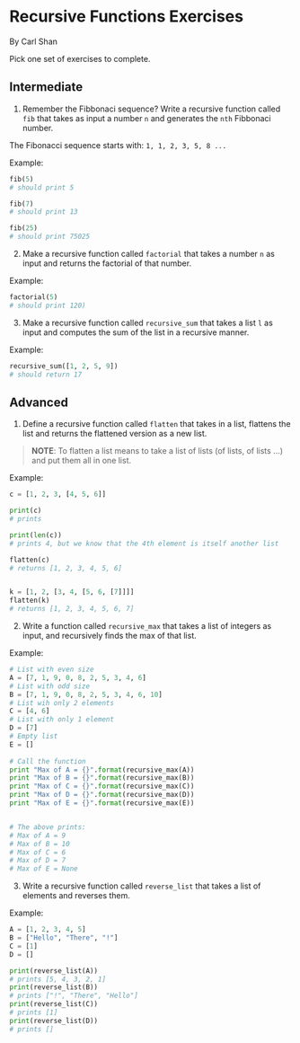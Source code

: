 # Recursive Functions Exercises
By Carl Shan

Pick one set of exercises to complete.

## Intermediate

1. Remember the Fibbonaci sequence? Write a recursive function called `fib` that takes as input a number `n` and generates the `nth` Fibbonaci number.

The Fibonacci sequence starts with: `1, 1, 2, 3, 5, 8 ...`

Example:

```python
fib(5)
# should print 5

fib(7)
# should print 13

fib(25)
# should print 75025
```

2. Make a recursive function called `factorial` that takes a number `n` as input and returns the factorial of that number.

Example:

```python
factorial(5)
# should print 120)
```

3. Make a recursive function called `recursive_sum` that takes a list `l` as input and computes the sum of the list in a recursive manner.

Example:

```Python
recursive_sum([1, 2, 5, 9])
# should return 17
```


## Advanced

1. Define a recursive function called `flatten` that takes in a list, flattens the list and returns the flattened version as a new list.

>**NOTE**: To flatten a list means to take a list of lists (of lists, of lists ...) and put them all in one list.

Example:

```python
c = [1, 2, 3, [4, 5, 6]]

print(c)
# prints 

print(len(c)) 
# prints 4, but we know that the 4th element is itself another list

flatten(c)
# returns [1, 2, 3, 4, 5, 6]


k = [1, 2, [3, 4, [5, 6, [7]]]]
flatten(k)
# returns [1, 2, 3, 4, 5, 6, 7]

```

2. Write a function called `recursive_max` that takes a list of integers as input, and recursively finds the max of that list.

Example:

```python
# List with even size
A = [7, 1, 9, 0, 8, 2, 5, 3, 4, 6]
# List with odd size
B = [7, 1, 9, 0, 8, 2, 5, 3, 4, 6, 10]
# List wih only 2 elements
C = [4, 6]
# List with only 1 element
D = [7]
# Empty list
E = []
 
# Call the function
print "Max of A = {}".format(recursive_max(A))
print "Max of B = {}".format(recursive_max(B))
print "Max of C = {}".format(recursive_max(C))
print "Max of D = {}".format(recursive_max(D))
print "Max of E = {}".format(recursive_max(E))


# The above prints:
# Max of A = 9
# Max of B = 10
# Max of C = 6
# Max of D = 7
# Max of E = None

```

3. Write a recursive function called `reverse_list` that takes a list of elements and reverses them.

Example:

```python
A = [1, 2, 3, 4, 5]
B = ["Hello", "There", "!"]
C = [1]
D = []

print(reverse_list(A))
# prints [5, 4, 3, 2, 1]
print(reverse_list(B))
# prints ["!", "There", "Hello"]
print(reverse_list(C))
# prints [1]
print(reverse_list(D))
# prints []
```